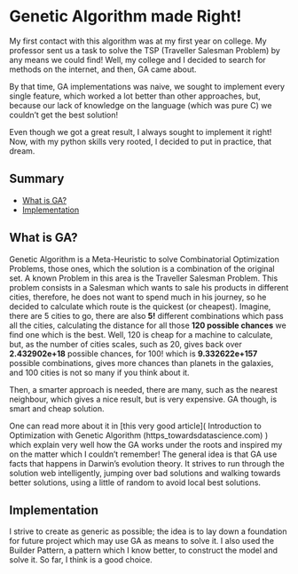 # Genetic Algorithm made Right!

My first contact with this algorithm was at my first year on college. My professor sent us a task to solve the TSP (Traveller Salesman Problem) by any means we could find! Well, my college and I decided to search for methods on the internet, and then, GA came about. 

By that time, GA implementations was naive, we sought to implement every single feature, which worked a lot better than other approaches, but, because our lack of knowledge on the language (which was pure C) we couldn’t get the best solution!

Even though we got a great result, I always sought to implement it right! Now, with my python skills very rooted, I decided to put in practice, that dream.

## Summary
- [What is GA?](#what_is_ga)
- [Implementation](#implementation)

## What is GA?

Genetic Algorithm is a Meta-Heuristic to solve Combinatorial Optimization Problems, those ones, which the solution is a combination of the original set. A known Problem in this area is the Traveller Salesman Problem. This problem consists in a Salesman which wants to sale his products in different cities, therefore, he does not want to spend much in his journey, so he decided to calculate which route is the quickest (or cheapest). Imagine, there are 5 cities to go, there are also **5!** different combinations which pass all the cities, calculating the distance for all those **120 possible chances** we find one which is the best. Well, 120 is cheap for a machine to calculate, but, as the number of cities scales, such as 20, gives back over **2.432902e+18** possible chances, for 100! which is **9.332622e+157** possible combinations, gives more chances than planets in the galaxies, and 100 cities is not so many if you think about it.

Then, a smarter approach is needed, there are many, such as the nearest neighbour, which gives a nice result, but is very expensive. GA though, is smart and cheap solution.

One can read more about it in [this very good article]( Introduction to Optimization with Genetic Algorithm (https_towardsdatascience.com) ) which explain very well how the GA works under the roots and inspired my on the matter which I couldn’t remember! The general idea is that GA use facts that happens in Darwin’s evolution theory. It strives to run through the solution web intelligently, jumping over bad solutions and walking towards better solutions, using a little of random to avoid local best solutions.

## Implementation

I strive to create as generic as possible; the idea is to lay down a foundation for future project which may use GA as means to solve it. I also used the Builder Pattern, a pattern which I know better, to construct the model and solve it. So far, I think is a good choice.
